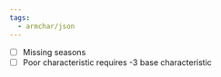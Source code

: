 ```yaml
---
tags:
  - armchar/json
---
```


+ [ ]  Missing seasons
+ [ ] Poor characteristic requires -3 base characteristic